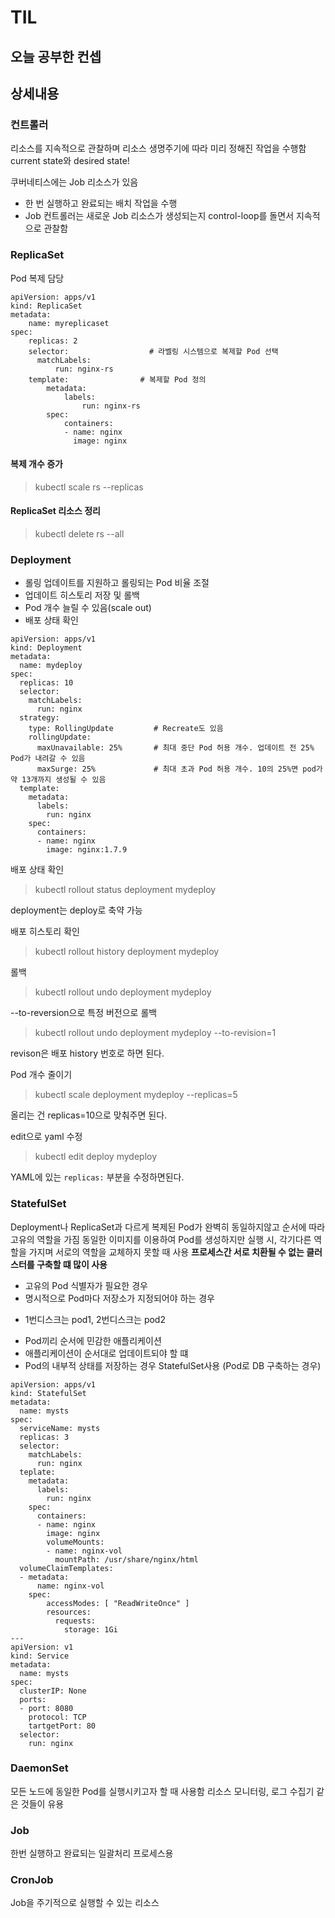 # TIL

## 오늘 공부한 컨셉

## 상세내용

### 컨트롤러
리소스를 지속적으로 관찰하며 리소스 생명주기에 따라 미리 정해진 작업을 수행함
current state와 desired state!

쿠버네티스에는 Job 리소스가 있음
+ 한 번 실행하고 완료되는 배치 작업을 수행
+ Job 컨트롤러는 새로운 Job 리소스가 생성되는지 control-loop를 돌면서 지속적으로 관찰함

### ReplicaSet
Pod 복제 담당

```
apiVersion: apps/v1
kind: ReplicaSet
metadata:
    name: myreplicaset
spec:
    replicas: 2 
    selector:                  # 라벨링 시스템으로 복제할 Pod 선택
      matchLabels:
          run: nginx-rs
    template:                # 복제할 Pod 정의
        metadata:
            labels:
                run: nginx-rs
        spec:
            containers:
            - name: nginx
              image: nginx
```

#### 복제 개수 증가
> kubectl scale rs --replicas <number> <name> 

#### ReplicaSet 리소스 정리
> kubectl delete rs --all

### Deployment
+ 롤링 업데이트를 지원하고 롤링되는 Pod 비율 조절
+ 업데이트 히스토리 저장 및 롤백
+ Pod 개수 늘릴 수 있음(scale out)
+ 배포 상태 확인

```
apiVersion: apps/v1
kind: Deployment
metadata:
  name: mydeploy
spec:
  replicas: 10
  selector:
    matchLabels:
      run: nginx
  strategy:
    type: RollingUpdate         # Recreate도 있음
    rollingUpdate:
      maxUnavailable: 25%       # 최대 중단 Pod 허용 개수. 업데이트 전 25% Pod가 내려갈 수 있음
      maxSurge: 25%             # 최대 초과 Pod 허용 개수. 10의 25%면 pod가 약 13개까지 생성될 수 있음
  template:
    metadata:
      labels:
        run: nginx
    spec:
      containers:
      - name: nginx
        image: nginx:1.7.9
```

배포 상태 확인
> kubectl rollout status deployment mydeploy 

deployment는 deploy로 축약 가능

배포 히스토리 확인
> kubectl rollout history deployment mydeploy


롤백
> kubectl rollout undo deployment mydeploy

--to-reversion으로 특정 버전으로 롤백
> kubectl rollout undo deployment mydeploy --to-revision=1

revison은 배포 history 번호로 하면 된다.

Pod 개수 줄이기
> kubectl scale deployment mydeploy --replicas=5

올리는 건 replicas=10으로 맞춰주면 된다. 

edit으로 yaml 수정
> kubectl edit deploy mydeploy

YAML에 있는 ``replicas:`` 부분을 수정하면된다.

### StatefulSet
Deployment나 ReplicaSet과 다르게 복제된 Pod가 완벽히 동일하지않고 순서에 따라 고유의 역할을 가짐
동일한 이미지를 이용하여 Pod를 생성하지만 실행 시, 각기다른 역할을 가지며 서로의 역할을 교체하지 못할 때 사용
**프로세스간 서로 치환될 수 없는 클러스터를 구축할 떄 많이 사용**
+ 고유의 Pod 식별자가 필요한 경우
+  명시적으로 Pod마다 저장소가 지정되어야 하는 경우
  - 1번디스크는 pod1, 2번디스크는 pod2
+ Pod끼리 순서에 민감한 애플리케이션 
+ 애플리케이션이 순서대로 업데이트되야 할 떄
+ Pod의 내부적 상태를 저장하는 경우 StatefulSet사용 (Pod로 DB 구축하는 경우)

```
apiVersion: apps/v1
kind: StatefulSet
metadata:
  name: mysts
spec:
  serviceName: mysts
  replicas: 3
  selector:
    matchLabels:
      run: nginx
  teplate:
    metadata:
      labels:
        run: nginx
    spec:
      containers:
      - name: nginx
        image: nginx
        volumeMounts:
        - name: nginx-vol
          mountPath: /usr/share/nginx/html
  volumeClaimTemplates:
  - metadata:
      name: nginx-vol
    spec:
        accessModes: [ "ReadWriteOnce" ]
        resources:
          requests:
            storage: 1Gi
---
apiVersion: v1
kind: Service
metadata:
  name: mysts
spec:
  clusterIP: None
  ports:
  - port: 8080
    protocol: TCP
    tartgetPort: 80
  selector:
    run: nginx
```

### DaemonSet
모든 노드에 동일한 Pod를 실행시키고자 할 때 사용함
리소스 모니터링, 로그 수집기 같은 것들이 유용

### Job
한번 실행하고 완료되는 일괄처리 프로세스용

### CronJob
Job을 주기적으로 실행할 수 있는 리소스

